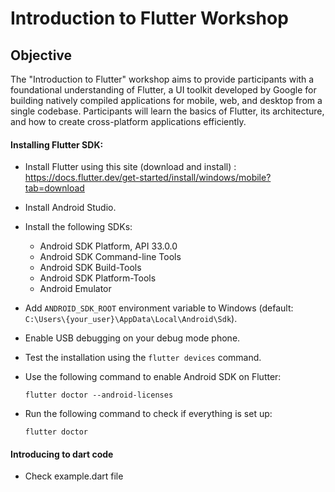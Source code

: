 # Introduction to Flutter Workshop

## Objective
The "Introduction to Flutter" workshop aims to provide participants with a foundational understanding of Flutter, a UI toolkit developed by Google for building natively compiled applications for mobile, web, and desktop from a single codebase. Participants will learn the basics of Flutter, its architecture, and how to create cross-platform applications efficiently.

#### Installing Flutter SDK:
- Install Flutter using this site (download and install) : 
https://docs.flutter.dev/get-started/install/windows/mobile?tab=download
- Install Android Studio.
- Install the following SDKs:
    - Android SDK Platform, API 33.0.0
    - Android SDK Command-line Tools
    - Android SDK Build-Tools
    - Android SDK Platform-Tools
    - Android Emulator

- Add `ANDROID_SDK_ROOT` environment variable to Windows (default: `C:\Users\{your_user}\AppData\Local\Android\Sdk`).

- Enable USB debugging on your debug mode phone.

- Test the installation using the `flutter devices` command.

- Use the following command to enable Android SDK on Flutter:

    ```
    flutter doctor --android-licenses
    ```

- Run the following command to check if everything is set up:

    ```
    flutter doctor
    ```

#### Introducing to dart code 

- Check example.dart file


